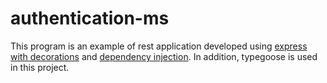 # authentication-ms

This program is an example of rest application developed using [express with decorations](https://github.com/plopezm/decorated-express) and [dependency injection](https://github.com/plopezm/tsinject). In addition, typegoose is used in this project.
